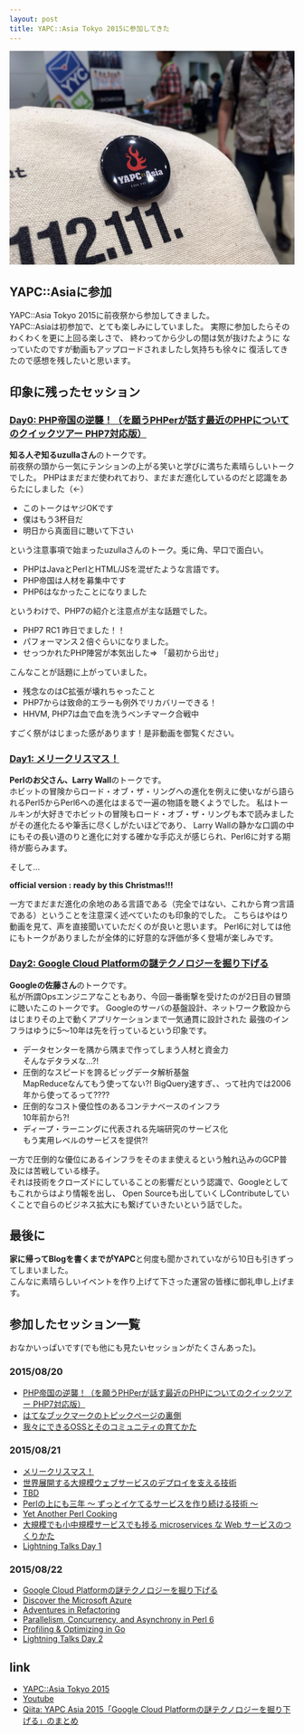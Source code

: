 ```yaml
---
layout: post
title: YAPC::Asia Tokyo 2015に参加してきた
---
```


![day0](/img/day0.jpg)
## YAPC::Asiaに参加

YAPC::Asia Tokyo 2015に前夜祭から参加してきました。<br>
YAPC::Asiaは初参加で、とても楽しみにしていました。 実際に参加したらそのわくわくを更に上回る楽しさで、
終わってから少しの間は気が抜けたように なっていたのですが動画もアップロードされましたし気持ちも徐々に
復活してきたので感想を残したいと思います。


## 印象に残ったセッション

### [Day0: PHP帝国の逆襲！（を願うPHPerが話す最近のPHPについてのクイックツアー PHP7対応版）](http://yapcasia.org/2015/talk/show/621948f2-0d46-11e5-a403-67dc7d574c3a)

**知る人ぞ知るuzullaさん**のトークです。<br>
前夜祭の頭から一気にテンションの上がる笑いと学びに満ちた素晴らしいトークでした。
PHPはまだまだ使われており、まだまだ進化しているのだと認識をあらたにしました（←）

- このトークはヤジOKです
- 僕はもう3杯目だ
- 明日から真面目に聴いて下さい

という注意事項で始まったuzullaさんのトーク。兎に角、早口で面白い。

- PHPはJavaとPerlとHTML/JSを混ぜたような言語です。
- PHP帝国は人材を募集中です
- PHP6はなかったことになりました

というわけで、PHP7の紹介と注意点が主な話題でした。

- PHP7 RC1 昨日でました！！
- パフォーマンス２倍ぐらいになりました。
- せっつかれたPHP陣営が本気出した=> 「最初から出せ」 

こんなことが話題に上がっていました。

- 残念なのはC拡張が壊れちゃったこと
- PHP7からは致命的エラーも例外でリカバリーできる！
- HHVM, PHP7は血で血を洗うベンチマーク合戦中

すごく祭がはじまった感があります！是非動画を御覧ください。

### [Day1: メリークリスマス！](http://yapcasia.org/2015/talk/show/a636430c-0fbf-11e5-8a02-43ec7d574c3a)

**Perlのお父さん、Larry Wall**のトークです。<br>
ホビットの冒険からロード・オブ・ザ・リングへの進化を例えに使いながら語られるPerl5からPerl6への進化はまるで一遍の物語を聴くようでした。
私はトールキンが大好きでホビットの冒険もロード・オブ・ザ・リングも本で読みましたがその進化たるや筆舌に尽くしがたいほどであり、
Larry Wallの静かな口調の中にもその長い道のりと進化に対する確かな手応えが感じられ、Perl6に対する期待が膨らみます。

そして...

**official version : ready by this Christmas!!!**

一方でまだまだ進化の余地のある言語である（完全ではない、これから育つ言語である）ということを注意深く述べていたのも印象的でした。
こちらはやはり動画を見て、声を直接聞いていただくのが良いと思います。
Perl6に対しては他にもトークがありましたが全体的に好意的な評価が多く登場が楽しみです。

### [Day2: Google Cloud Platformの謎テクノロジーを掘り下げる](http://yapcasia.org/2015/talk/show/c5ea5428-fac9-11e4-88c1-8ab37d574c3a)

**Googleの佐藤さん**のトークです。<br>
私が所謂Opsエンジニアなこともあり、今回一番衝撃を受けたのが2日目の冒頭に聴いたこのトークです。
Googleのサーバの基盤設計、ネットワーク敷設からはじまりその上で動くアプリケーションまで一気通貫に設計された
最強のインフラはゆうに5〜10年は先を行っているという印象です。

- データセンターを隅から隅まで作ってしまう人材と資金力<br>
そんなデタラメな...?!
- 圧倒的なスピードを誇るビッグデータ解析基盤<br>
MapReduceなんてもう使ってない?! BigQuery速すぎ、、って社内では2006年から使ってるって????
- 圧倒的なコスト優位性のあるコンテナベースのインフラ<br>
10年前から?!
- ディープ・ラーニングに代表される先端研究のサービス化<br>
もう実用レベルのサービスを提供?!

一方で圧倒的な優位にあるインフラをそのまま使えるという触れ込みのGCP普及には苦戦している様子。<br>
それは技術をクローズドにしていることの影響だという認識で、Googleとしてもこれからはより情報を出し、
Open Sourceも出していくしContributeしていくことで自らのビジネス拡大にも繋げていきたいという話でした。


## 最後に

**家に帰ってBlogを書くまでがYAPC**と何度も聞かされていながら10日も引きずってしまいました。<br>
こんなに素晴らしいイベントを作り上げて下さった運営の皆様に御礼申し上げます。

## 参加したセッション一覧

おなかいっぱいです(でも他にも見たいセッションがたくさんあった)。

### 2015/08/20

- [PHP帝国の逆襲！（を願うPHPerが話す最近のPHPについてのクイックツアー PHP7対応版）](http://yapcasia.org/2015/talk/show/621948f2-0d46-11e5-a403-67dc7d574c3a)
- [はてなブックマークのトピックページの裏側](http://yapcasia.org/2015/talk/show/f5aa5054-12fd-11e5-b4c9-d9f87d574c3a)
- [我々にできるOSSとそのコミュニティの育てかた](http://yapcasia.org/2015/talk/show/5f5cad74-004a-11e5-acf4-89c77d574c3a)

### 2015/08/21

- [メリークリスマス！](http://yapcasia.org/2015/talk/show/a636430c-0fbf-11e5-8a02-43ec7d574c3a)
- [世界展開する大規模ウェブサービスのデプロイを支える技術](http://yapcasia.org/2015/talk/show/9ec2791c-05e5-11e5-81fa-79c97d574c3a)
- [TBD](http://yapcasia.org/2015/talk/show/cc0ec485-1879-11e5-aca1-525412004261)
- [Perlの上にも三年 〜 ずっとイケてるサービスを作り続ける技術 〜](http://yapcasia.org/2015/talk/show/de9e7a1e-136d-11e5-a9fc-d9f87d574c3a)
- [Yet Another Perl Cooking](http://yapcasia.org/2015/talk/show/bb82c8fc-12a3-11e5-962e-d9f87d574c3a) 
- [大規模でも小中規模サービスでも捗る microservices な Web サービスのつくりかた](http://yapcasia.org/2015/talk/show/b396e912-091a-11e5-8d2d-67dc7d574c3a)
- [Lightning Talks Day 1](http://yapcasia.org/2015/talk/show/22957e9c-1872-11e5-aca1-525412004261)

### 2015/08/22

- [Google Cloud Platformの謎テクノロジーを掘り下げる](http://yapcasia.org/2015/talk/show/c5ea5428-fac9-11e4-88c1-8ab37d574c3a)
- [Discover the Microsoft Azure](http://yapcasia.org/2015/talk/show/39a15ad4-0ff5-11e5-a984-d7f07d574c3a)
- [Adventures in Refactoring](http://yapcasia.org/2015/talk/show/bd04b86c-f9de-11e4-b996-8ab37d574c3a)
- [Parallelism, Concurrency, and Asynchrony in Perl 6](http://yapcasia.org/2015/talk/show/22f59fb8-0fad-11e5-98ef-43ec7d574c3a)
- [Profiling & Optimizing in Go](http://yapcasia.org/2015/talk/show/6bde6c69-187a-11e5-aca1-525412004261)
- [Lightning Talks Day 2](http://yapcasia.org/2015/talk/show/69caedbd-1872-11e5-aca1-525412004261)

## link

- [YAPC::Asia Tokyo 2015](http://yapcasia.org/2015/)
- [Youtube](https://www.youtube.com/playlist?list=PLzT643y4OYZp0K4YhPmmaLtnZzlVrbz0G)
- [Qiita: YAPC Asia 2015「Google Cloud Platformの謎テクノロジーを掘り下げる」のまとめ](http://qiita.com/kazunori279/items/3ce0ba40e83c8cc6e580)


